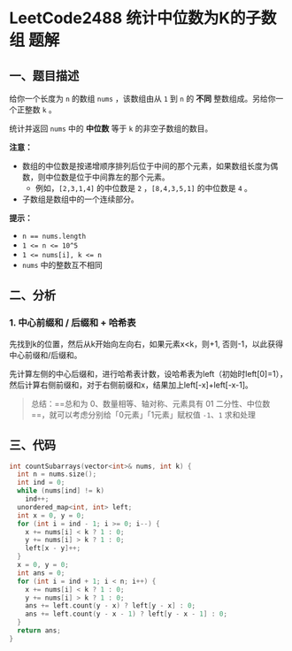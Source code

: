 # LeetCode2488 统计中位数为K的子数组 题解

## 一、题目描述

给你一个长度为 `n` 的数组 `nums` ，该数组由从 `1` 到 `n` 的 **不同** 整数组成。另给你一个正整数 `k` 。

统计并返回 `nums` 中的 **中位数** 等于 `k` 的非空子数组的数目。

**注意：**

- 数组的中位数是按递增顺序排列后位于中间的那个元素，如果数组长度为偶数，则中位数是位于中间靠左的那个元素。
  - 例如，`[2,3,1,4]` 的中位数是 `2` ，`[8,4,3,5,1]` 的中位数是 `4` 。
- 子数组是数组中的一个连续部分。

**提示：**

- `n == nums.length`
- `1 <= n <= 10^5`
- `1 <= nums[i], k <= n`
- `nums` 中的整数互不相同



## 二、分析

### 1. 中心前缀和 / 后缀和 + 哈希表

先找到k的位置，然后从k开始向左向右，如果元素x<k，则+1, 否则-1，以此获得中心前缀和/后缀和。

先计算左侧的中心后缀和，进行哈希表计数，设哈希表为left（初始时left[0]=1），然后计算右侧前缀和，对于右侧前缀和x，结果加上left[-x]+left[-x-1]。

> 总结：==总和为 0、数量相等、轴对称、元素具有 01 二分性、中位数==，就可以考虑分别给「0元素」「1元素」赋权值 `-1`、`1` 求和处理



## 三、代码

```c++
int countSubarrays(vector<int>& nums, int k) {
  int n = nums.size();
  int ind = 0;
  while (nums[ind] != k)
    ind++;
  unordered_map<int, int> left;
  int x = 0, y = 0;
  for (int i = ind - 1; i >= 0; i--) {
    x += nums[i] < k ? 1 : 0;
    y += nums[i] > k ? 1 : 0;
    left[x - y]++;
  }
  x = 0, y = 0;
  int ans = 0;
  for (int i = ind + 1; i < n; i++) {
    x += nums[i] < k ? 1 : 0;
    y += nums[i] > k ? 1 : 0;
    ans += left.count(y - x) ? left[y - x] : 0;
    ans += left.count(y - x - 1) ? left[y - x - 1] : 0;
  }
  return ans;
}
```

